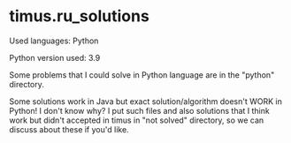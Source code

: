 # timus.ru_solutions

Used languages: Python

Python version used: 3.9

Some problems that I could solve in Python language are in the "python" directory.

Some solutions work in Java but exact solution/algorithm doesn't WORK in Python! 
I don't know why? 
I put such files and 
  also solutions that I think work but didn't accepted in timus
  in "not solved" directory, so we can discuss about these if you'd like.
